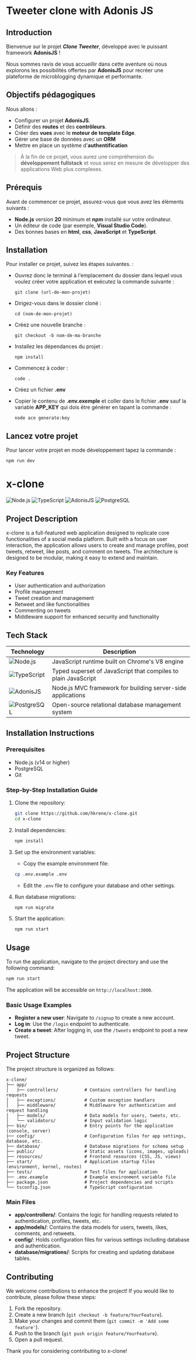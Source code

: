 # Tweeter clone with Adonis JS

## Introduction

Bienvenue sur le projet  ***Clone Tweeter***, développé avec le puissant framework **AdonisJS** !

Nous sommes ravis de vous accueillir dans cette aventure où nous explorons les possibilités offertes par **AdonisJS** pour recréer une plateforme de microblogging dynamique et performante.

## Objectifs pédagogiques
Nous allons :
- Configurer un projet **AdonisJS**.
- Définir des **routes** et des **contrôleurs**.
- Créer des **vues** avec le **moteur de template Edge**.
- Gérer une base de données avec un **ORM**
- Mettre en place un système d'**authentification**

> À la fin de ce projet, vous aurez une compréhension du **développement fullstack** et vous serez en mesure de développer des applications Web plus complexes.

## Prérequis
Avant de commencer ce projet, assurez-vous que vous avez les éléments suivants :
- **Node.js** version **20** minimum et **npm** installé sur votre ordinateur.
- Un éditeur de code (par exemple, **Visual Studio Code**).
- Des bonnes bases en **html**, **css**, **JavaScript** et **TypeScript**.

## Installation
Pour installer ce projet, suivez les étapes suivantes. :

-   Ouvrez donc le terminal à l'emplacement du dossier dans lequel vous voulez créer votre application et exécutez la commande suivante :
    ```
    git clone (url-de-mon-projet)
    ```
-   Dirigez-vous dans le dossier cloné :
    ```
    cd (nom-de-mon-projet)
    ```
    
-   Créez une nouvelle branche :
    ```
    git checkout -b nom-de-ma-branche
    ```

-   Installez les dépendances du projet :
    ```
    npm install
    ```
-   Commencez à coder :
    ```
    code .
    ```

- Créez un fichier **.env**

- Copier le contenu de **.env.exemple** et coller dans le fichier **.env** sauf la variable **APP_KEY** qui dois être générer en tapant la commande :
    ```
    node ace generate:key
    ``` 

## Lancez votre projet
Pour lancer votre projet en mode développement tapez la commande :
```
npm run dev
```



# x-clone

![Node.js](https://img.shields.io/badge/Node.js-339933?style=flat-square&logo=node.js&logoColor=white)
![TypeScript](https://img.shields.io/badge/TypeScript-007ACC?style=flat-square&logo=typescript&logoColor=white)
![AdonisJS](https://img.shields.io/badge/AdonisJS-3E6E9A?style=flat-square&logo=adonisjs&logoColor=white)
![PostgreSQL](https://img.shields.io/badge/PostgreSQL-336791?style=flat-square&logo=postgresql&logoColor=white)

## Project Description

x-clone is a full-featured web application designed to replicate core functionalities of a social media platform. Built with a focus on user interaction, the application allows users to create and manage profiles, post tweets, retweet, like posts, and comment on tweets. The architecture is designed to be modular, making it easy to extend and maintain.

### Key Features
- User authentication and authorization
- Profile management
- Tweet creation and management
- Retweet and like functionalities
- Commenting on tweets
- Middleware support for enhanced security and functionality

## Tech Stack

| Technology       | Description                                      |
|------------------|--------------------------------------------------|
| ![Node.js](https://img.shields.io/badge/Node.js-339933?style=flat-square&logo=node.js&logoColor=white)  | JavaScript runtime built on Chrome's V8 engine |
| ![TypeScript](https://img.shields.io/badge/TypeScript-007ACC?style=flat-square&logo=typescript&logoColor=white) | Typed superset of JavaScript that compiles to plain JavaScript |
| ![AdonisJS](https://img.shields.io/badge/AdonisJS-3E6E9A?style=flat-square&logo=adonisjs&logoColor=white) | Node.js MVC framework for building server-side applications |
| ![PostgreSQL](https://img.shields.io/badge/PostgreSQL-336791?style=flat-square&logo=postgresql&logoColor=white) | Open-source relational database management system |

## Installation Instructions

### Prerequisites
- Node.js (v14 or higher)
- PostgreSQL
- Git

### Step-by-Step Installation Guide
1. Clone the repository:
   ```bash
   git clone https://github.com/hkrene/x-clone.git
   cd x-clone
   ```

2. Install dependencies:
   ```bash
   npm install
   ```

3. Set up the environment variables:
   - Copy the example environment file:
   ```bash
   cp .env.example .env
   ```
   - Edit the `.env` file to configure your database and other settings.

4. Run database migrations:
   ```bash
   npm run migrate
   ```

5. Start the application:
   ```bash
   npm run start
   ```

## Usage

To run the application, navigate to the project directory and use the following command:
```bash
npm run start
```
The application will be accessible on `http://localhost:3000`.

### Basic Usage Examples
- **Register a new user**: Navigate to `/signup` to create a new account.
- **Log in**: Use the `/login` endpoint to authenticate.
- **Create a tweet**: After logging in, use the `/tweets` endpoint to post a new tweet.

## Project Structure

The project structure is organized as follows:

```
x-clone/
├── app/
│   ├── controllers/          # Contains controllers for handling requests
│   ├── exceptions/           # Custom exception handlers
│   ├── middleware/           # Middleware for authentication and request handling
│   ├── models/               # Data models for users, tweets, etc.
│   └── validators/           # Input validation logic
├── bin/                      # Entry points for the application (console, server)
├── config/                   # Configuration files for app settings, database, etc.
├── database/                 # Database migrations for schema setup
├── public/                   # Static assets (icons, images, uploads)
├── resources/                # Frontend resources (CSS, JS, views)
├── start/                    # Application startup files (environment, kernel, routes)
├── tests/                    # Test files for application
├── .env.example              # Example environment variable file
├── package.json              # Project dependencies and scripts
└── tsconfig.json             # TypeScript configuration
```

### Main Files
- **app/controllers/**: Contains the logic for handling requests related to authentication, profiles, tweets, etc.
- **app/models/**: Contains the data models for users, tweets, likes, comments, and retweets.
- **config/**: Holds configuration files for various settings including database and authentication.
- **database/migrations/**: Scripts for creating and updating database tables.

## Contributing

We welcome contributions to enhance the project! If you would like to contribute, please follow these steps:
1. Fork the repository.
2. Create a new branch (`git checkout -b feature/YourFeature`).
3. Make your changes and commit them (`git commit -m 'Add some feature'`).
4. Push to the branch (`git push origin feature/YourFeature`).
5. Open a pull request.

Thank you for considering contributing to x-clone!
